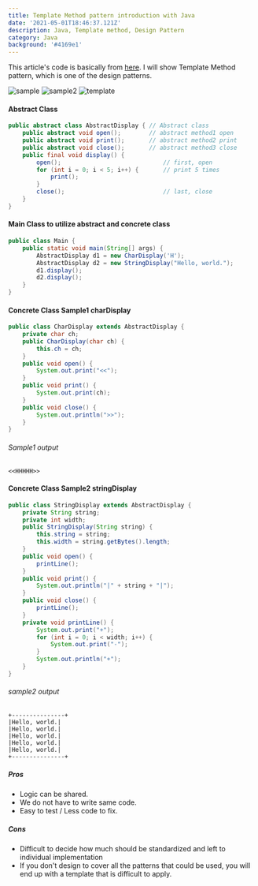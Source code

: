 ```yaml
---
title: Template Method pattern introduction with Java
date: '2021-05-01T18:46:37.121Z'
description: Java, Template method, Design Pattern
category: Java
background: '#4169e1'
---
```


This article's code is basically from [here](https://books.rakuten.co.jp/rb/1683430/?l-id=search-c-item-text-01).
I will show Template Method pattern, which is one of the design patterns.

<!-- <img width="700" alt="sample.png" src="./assets/img/sample.png"> -->

![sample](/assets/img/template-java/sample.png)
![sample2](/assets/img/template-java/sample2.png)
![template](/assets/img/template-java/template.png)

#### Abstract Class

```java
public abstract class AbstractDisplay { // Abstract class
    public abstract void open();        // abstract method1 open
    public abstract void print();       // abstract method2 print
    public abstract void close();       // abstract method3 close
    public final void display() {
        open();                             // first, open
        for (int i = 0; i < 5; i++) {       // print 5 times
            print();
        }
        close();                            // last, close
    }
}

```

#### Main Class to utilize abstract and concrete class

```java
public class Main {
    public static void main(String[] args) {
        AbstractDisplay d1 = new CharDisplay('H');
        AbstractDisplay d2 = new StringDisplay("Hello, world.");
        d1.display();
        d2.display();
    }
}

```

#### Concrete Class Sample1 charDisplay

```java
public class CharDisplay extends AbstractDisplay {
    private char ch;
    public CharDisplay(char ch) {
        this.ch = ch;
    }
    public void open() {
        System.out.print("<<");
    }
    public void print() {
        System.out.print(ch);
    }
    public void close() {
        System.out.println(">>");
    }
}

```

###### Sample1 output

```
<<HHHHH>>
```

#### Concrete Class Sample2 stringDisplay

```java
public class StringDisplay extends AbstractDisplay {
    private String string;
    private int width;
    public StringDisplay(String string) {
        this.string = string;
        this.width = string.getBytes().length;
    }
    public void open() {
        printLine();
    }
    public void print() {
        System.out.println("|" + string + "|");
    }
    public void close() {
        printLine();
    }
    private void printLine() {
        System.out.print("+");
        for (int i = 0; i < width; i++) {
            System.out.print("-");
        }
        System.out.println("+");
    }
}

```

###### sample2 output

```
+---------------+
|Hello, world.|
|Hello, world.|
|Hello, world.|
|Hello, world.|
|Hello, world.|
+---------------+
```

##### Pros

-   Logic can be shared.
-   We do not have to write same code.
-   Easy to test / Less code to fix.

##### Cons

-   Difficult to decide how much should be standardized and left to individual implementation
-   If you don't design to cover all the patterns that could be used, you will end up with a template that is difficult to apply.
